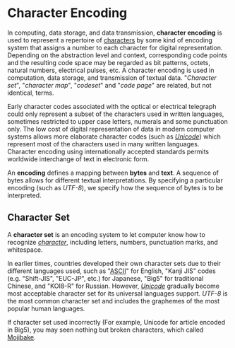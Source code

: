 # Character Encoding

In computing, data storage, and data transmission,
**character encoding** is used to represent a repertoire of [characters](char)
by some kind of encoding system that assigns a
number to each character for digital representation. Depending on the abstraction level and
context, corresponding code points
and the resulting code space may be regarded as bit patterns,
octets, natural numbers, electrical pulses, etc.
A character encoding is used in computation, data storage, and transmission of textual data.
"*Character set*", "*character map*", "*codeset*" and "*code page*" are related, but not identical, terms.

Early character codes associated with the optical or electrical telegraph
could only represent a subset of the characters used in written languages,
sometimes restricted to upper case letters,
numerals and some punctuation only.
The low cost of digital representation of data in modern computer systems
allows more elaborate character codes (such as *[Unicode](unicode)*) which represent most of
the characters used in many written languages.
Character encoding using internationally accepted standards
permits worldwide interchange of text in electronic form.

An **encoding** defines a mapping between **bytes** and **text**.
A sequence of bytes allows for different textual interpretations.
By specifying a particular encoding (such as *UTF-8*),
we specify how the sequence of bytes is to be interpreted.

## Character Set

A **character set** is an encoding system to let computer know how to recognize
*[character](char)*, including letters, numbers, punctuation marks, and
whitespace.

In earlier times, countries developed their own character sets due to their different languages
used, such as "[ASCII](ascii)" for English,  "Kanji JIS" codes (e.g. "Shift-JIS", "EUC-JP", etc.) for
Japanese, "Big5" for traditional Chinese, and "KOI8-R" for Russian.
However, *[Unicode](unicode)* gradually become most acceptable character set
for its universal languages support.
*UTF-8* is the most common character set and includes the graphemes of the most popular human languages.

If character set used incorrectly (For example, Unicode for article encoded in Big5),
you may seen nothing but broken characters, which called [Mojibake](Mojibake).
